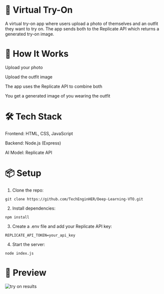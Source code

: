 # 🧥 Virtual Try-On
A virtual try-on app where users upload a photo of themselves and an outfit they want to try on. The app sends both to the Replicate API which returns a generated try-on image.

# 🚀 How It Works
Upload your photo

Upload the outfit image

The app uses the Replicate API to combine both

You get a generated image of you wearing the outfit

# 🛠 Tech Stack
Frontend: HTML, CSS, JavaScript

Backend: Node.js (Express)

AI Model: Replicate API 

# 📦 Setup
1. Clone the repo:
   
`git clone https://github.com/TechEnginHER/Deep-Learning-VTO.git`

2. Install dependencies:
   
`npm install`

3. Create a .env file and add your Replicate API key:
   
`REPLICATE_API_TOKEN=your_api_key`

4. Start the server:
   
`node index.js`

# 📸 Preview
![try on results](https://github.com/user-attachments/assets/24c0bcdc-2eb0-4212-b2c0-206d3d23ad84)




